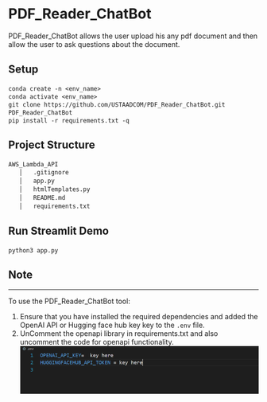 # PDF_Reader_ChatBot

PDF_Reader_ChatBot allows the user upload his any pdf document and then allow the user to ask questions about the document.

## Setup
  ```code
  conda create -n <env_name>
  conda activate <env_name>
  git clone https://github.com/USTAADCOM/PDF_Reader_ChatBot.git
  PDF_Reader_ChatBot
  pip install -r requirements.txt -q
  ```
## Project Structure
```bash
AWS_Lambda_API
   │   .gitignore
   │   app.py
   │   htmlTemplates.py
   │   README.md
   │   requirements.txt
```
## Run Streamlit Demo
```code
python3 app.py
```
## Note
-----
To use the PDF_Reader_ChatBot tool:
1. Ensure that you have installed the required dependencies and added the OpenAI API or  Hugging face hub key key to the `.env` file.
2. UnComment the openapi library in requirements.txt and also uncomment the code for
openapi functionality. 
![Alt text](image.png)